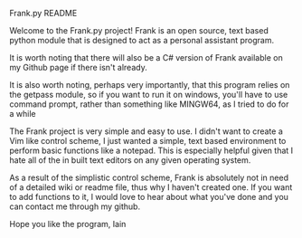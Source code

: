 Frank.py README

Welcome to the Frank.py project! Frank is an open source, text based python module that is designed to act as a personal assistant program. 

It is worth noting that there will also be a C# version of Frank available on my Github page if there isn't already.

It is also worth noting, perhaps very importantly, that this program relies on the getpass module, so if you want to run it on windows, you'll have to use command prompt, rather than something like MINGW64, as I tried to do for a while 

The Frank project is very simple and easy to use. I didn't want to create a Vim like control scheme, I just wanted a simple, text based environment to perform basic functions like a notepad. This is especially helpful given that I hate all of the in built text editors on any given operating system.

As a result of the simplistic control scheme, Frank is absolutely not in need of a detailed wiki or readme file, thus why I haven't created one. If you want to add functions to it, I would love to hear about what you've done and you can contact me through my github.

Hope you like the program,
Iain

